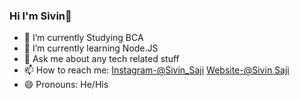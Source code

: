 ### Hi I'm Sivin👋

- 🔭 I’m currently Studying BCA
- 🌱 I’m currently learning Node.JS
- 💬 Ask me about any tech related stuff
- 📫 How to reach me: [Instagram-@Sivin_Saji](https://www.instagram.com/sivin_saji/)       [Website-@Sivin Saji](https://sivinsaji.ml/)    
- 😄 Pronouns: He/His

